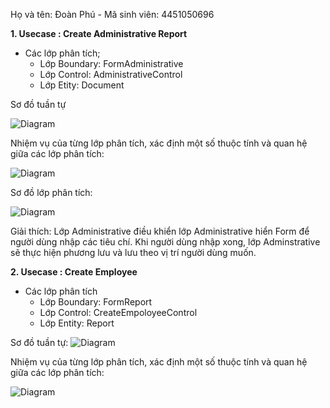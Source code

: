 Họ và tên: Đoàn Phú - Mã sinh viên: 4451050696


**1. Usecase : Create Administrative Report**
- Các lớp phân tích;
  - Lớp Boundary: FormAdministrative
  - Lớp Control: AdministrativeControl
  - Lớp Etity: Document
 
Sơ đồ tuần tự

![Diagram](https://www.planttext.com/api/plantuml/png/N55BJWCn3Dtx5DPikggwdmKgcWh4bi81F1EtjPWanV5Kub2SW0KB3iGLSAQLe4XHFY_Fx_dp_V6vBaPgKnm1oeiar5mOmCH6ngPJ9cEy3L6I55CoEJ4-yZ6hBN7BhnEdWN4Zj5UA3S3YwI05VH4MINlN62Kn3Zb6JWQmMi0l8qwZoHAk68iL00sMzQ-flwZWL5YXprCAf6_Ot6MDC-Vh_P9OKrdtpmymv6IQHsok4-_Ey4pRTk1sOYwqoSDKlMUS4mGowgbuMNwfMEW1gldoniDQ7CvDeVI_Bpht1H6s7JhNCq6eczzhU8ixJnabrSCZSffLyI9xr7oIm5V_Po7VtVN0myi5uDJMXkr4erVXGEXRB7JomS6QK_1f_W000F__0m00)


 Nhiệm vụ của từng lớp phân tích, xác định một số thuộc tính và quan hệ giữa các lớp phân tích:

![Diagram](https://www.planttext.com/api/plantuml/png/L911JiD034NtFeKrAq0Q9BQKHMa24XiMm0McYKb7dR6Z6QSegZW4vs71Xljm1IQXhSJEVlRta_pp-RNCwf8ECG3ahMTCaWb0lGR2Af5JmjisUlPParE_8toYNfAYnIgudB7shaik0ZHpQ-ubnVy9WoxZQWze7rWnpV6NiQT58VKaM5FdUQfEXFZxuz1F6Ofza97eqSN2te-gFmqVFPMm9Wcphjg3tObl3xhdif1VHy_TsVa2x5eaa6DiDjHi9t8wMKipH6ATZzm1L7XZBrjvOukhQwof9sxBk71pPIxiq5iJ7O-ch2xBgFpn5m00__y30000)

Sơ đồ lớp phân tích:

![Diagram](https://www.planttext.com/api/plantuml/png/L8yn3i8m34LtdyBAtZkqIWLYfU80fhLGH18ZsqNgsHWu4bSWAXER_xF_r_VdzUxDINqj6S3kgQAACO0dpumXAfCp3aj9DPahUNeodlaXwjXXp6I6OwARKi6XKjuiMG20gwnr8Tqm74JBlpyW6Hul9vYbkah6yB-FFxoVJH6ujZ8jQ9HvBKtil5MS8dRTdZF5DZG2FTUbVV85003__mC0)

Giải thích:
Lớp Administrative điều khiển lớp Administrative hiển Form để người dùng nhập các tiêu chí. Khi người dùng nhập xong, lớp Adminstrative sẽ thực hiện phương lưu và lưu theo vị trí người dùng muốn.

**2. Usecase : Create Employee**
- Các lớp phân tích
  - Lớp Boundary: FormReport
  - Lớp Control: CreateEmpoloyeeControl
  - Lớp Entity: Report
 
Sơ đồ tuần tự:
![Diagram](https://www.planttext.com/api/plantuml/png/J94zJiD048NxESMJ-rp01OfaVaIBbGEirwFOmjuD-nEHce82KL1G8X4XIYHeuuB24lVm2RW2upYAQ9vMC_FUDwFzxRxdFYWNOjiG-UlQm5dFHA4E3ID1pZUHZMQSrchfL9iGAHsimyApW_A8LDXeIkKsICwjQwzuPLr8njR5ufAqDS7P1adcM0K-QrUDtJ1dKta_bcV4HdWIyC_CLAgW2kKPPK4KCPkTZ8afT3LqZmPXw9xD4dxedh2iX-u5JV_QOYtFUor35kNGVQ7V6XBRwCwp5C753MxZi7iFb6TI7PSyz6EAIjntaYs81vJALF3zLbVGecZxjmcdgnghgl-WE0KSTnedZiqfLQxRSrZOmsvhKVGYUXHYgPT5YkRdCmgJBTOZDpXnqvnDAR_o1m00__y30000)
   
 Nhiệm vụ của từng lớp phân tích, xác định một số thuộc tính và quan hệ giữa các lớp phân tích: 

 ![Diagram](https://www.planttext.com/api/plantuml/png/R931QW9138RlUOgm9rjOmQk78frL46_YeTUWmGsTcImp6M4Hdyn37ybNqDMsjE0f-V-GZp-vdBzcsIXP2HuWVqh4f9a1JCmpEayvSyRwqM4Zj4yK061xrmjDOSsT9iCZ8E8o6ffmSQqCiY5ZZ7lgtyaQAl-i5TkcBLiuuG_C9RuDvw7psZCxZPRKtx47bHrQAlr78Hkz_5gjSDoqSdC6ojDzh2OLljQbgx4A5FiA7tcdw3HqciL48_ovenw_FKy2CEEu6_xqNQy0003__mC0)

 
 
